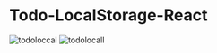 # Todo-LocalStorage-React

![todoloccal](https://user-images.githubusercontent.com/49452140/236644579-2ef317c2-8b8f-428d-a1a4-33ac92963c5e.jpg)
![todolocall](https://user-images.githubusercontent.com/49452140/236644576-2ca9650a-25e0-4663-ac63-08f2b00b59fb.jpg)


